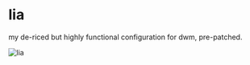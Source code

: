 # lia
my de-riced but highly functional configuration for dwm, pre-patched.

![lia](https://user-images.githubusercontent.com/90430427/195224824-17b70b6f-e3e3-49b9-96c3-a48c39027e1a.png)

